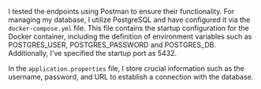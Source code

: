 I tested the endpoints using Postman to ensure their functionality. For managing my database, I utilize PostgreSQL and have configured it via the `docker-compose.yml` file. 
This file contains the startup configuration for the Docker container, including the definition of environment variables such as POSTGRES_USER, POSTGRES_PASSWORD and POSTGRES_DB. 
Additionally, I've specified the startup port as 5432.

In the `application.properties` file, I store crucial information such as the username, password, and URL to establish a connection with the database.
